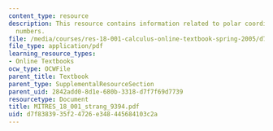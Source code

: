 ```yaml
---
content_type: resource
description: This resource contains information related to polar coordinates and complex
  numbers.
file: /media/courses/res-18-001-calculus-online-textbook-spring-2005/d7f8383935f24726e348445684103c2a_MITRES_18_001_strang_9394.pdf
file_type: application/pdf
learning_resource_types:
- Online Textbooks
ocw_type: OCWFile
parent_title: Textbook
parent_type: SupplementalResourceSection
parent_uid: 2842add0-8d1e-680b-3318-d7f7f69d7739
resourcetype: Document
title: MITRES_18_001_strang_9394.pdf
uid: d7f83839-35f2-4726-e348-445684103c2a
---
```

